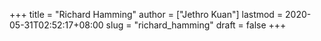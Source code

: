 +++
title = "Richard Hamming"
author = ["Jethro Kuan"]
lastmod = 2020-05-31T02:52:17+08:00
slug = "richard_hamming"
draft = false
+++
